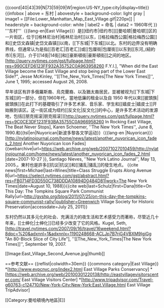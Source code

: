 {{coord|40|43|39|N|73|59|09|W|region:US-NY_type:city|display=title}}
{{infobox
| above       = 东村
| abovestyle  = background-color: light gray
| image1      = [[File:Lower_Manhattan_Map_East_Village.gif|220px]]
| headerstyle = background-color: white
| label2      = 命名
| data2       = 1960年代<ref name=EV/>
}}
'''东村'''（{{lang-en|East Village}}）是[[纽约市|纽约市]][[曼哈顿|曼哈顿]]区的一片街区，位于[[格林尼治村|格林尼治村]]以东，[[格拉梅西公園|格拉梅西公園]]和[[史岱文森镇|史岱文森镇]]以南，[[下东城|下东城]]以北。东村的边界没有明确界线，但通常认为是指[[百老汇|百老汇]]或[[包厘街|包厘街]]以东到[[东河_(紐約市)|东河]]，介于[[14街|14街]]和[[豪斯頓街|豪斯頓街]]之间的地区。<ref name=EV>[http://query.nytimes.com/gst/fullpage.html?res=990CEFD6123FF932A35752C0A963958260 F.Y.I.], "When did the East Village become the East Village and stop being part of the Lower East Side?", Jesse McKinley, ''[[The_New_York_Times|The New York Times]]'', June 1, 1995; accessed August 26, 2008.</ref>

早年该区有許多俄羅斯裔、烏克蘭裔、以及猶太裔居民，並被被视为[[下东城|下东城]]的一部分，但在1960年代，當地低廉的租金以及自 1950 年代以來[[披頭族|披頭族]]在此打下的基礎吸引了许多艺术家、音乐家、学生和[[嬉皮士|嬉皮士]]开始搬到该区。<ref name=EV/>这一街区成为纽约[[反文化|反文化]]的中心，是许多艺术活动的发源地，包括[[朋克摇滚|朋克摇滚]]<ref name=TimesPunk>[http://query.nytimes.com/gst/fullpage.html?res=9C0CE3DF1231F93BA35755C0A966958260 In Rocking East Village, The Beat Never Stops], Karen Schoemer, ''The New York Times'', June 8, 1990.</ref>和{{tsl|en|Nuyorican|新波多黎各文学运动}}（{{lang-en |Nuyorican}}）<ref>[http://nylatinojournal.com/home/news/latest/another_nuyorican_icon_fades_2.html Another Nuyorican Icon Fades] {{webarchive|url=https://web.archive.org/web/20071027010459/http://nylatinojournal.com/home/news/latest/another_nuyorican_icon_fades_2.html |date=2007-10-27 }}, Santiago Nieves, ''New York Latino Journal'', May 13, 2005.</ref>。東村也是許多[[抗议|抗议]]和[[骚乱|骚乱]]的發生地点。 <ref>{{cite news|first=Michael|last=Wines|title=Class Struggle Erupts Along Avenue B|url=https://select.nytimes.com/gst/abstract.html?res=FB0714FD3D550C738DDDA10894D0484D81|work=The New York Times|date=August 10, 1988}}</ref><ref>{{cite web|last=Schulz|first=Dana|title=On This Day: The Tompkins Square Park Communist Rally|url=http://gvshp.org/blog/2011/07/25/on-this-day-the-tompkins-square-communist-rally/|publisher=Greenwich Village Society for Historic Preservation|accessdate=July 25, 2011}}</ref>

东村仍然以其多元化的社会、充满活力的夜生活和艺术感受力而著称，尽管近几十年来，[[士绅化|士绅化]]已经多少改变了它的风格。<ref name=Kugel>Kugel, Seth, [http://travel.nytimes.com/2007/09/16/travel/16weekend.html?8dpc=%20&adxnnl=1&adxnnlx=1190248668-ACLJp7B7rjG4VBXM9IgjGg "An 80-Block Slice of City Life"], ''[[The_New_York_Times|The New York Times]]'', September 19, 2007.</ref>

[[Image:East_Village_Second_Avenue.jpg|thumb]]

==参考文献==
{{reflist|colwidth=30em}}
{{commons category|East Village}}
*[http://www.evpcnyc.org/index2.html East Village Parks Conservancy]
*[https://web.archive.org/web/20100301220138/http://eastvillagevisitorscenter.com/ East Village Visitors Center]
*[http://www.tripadvisor.com/Travel-g60763-c124710/New-York-City:New-York:East.Village.html East Village TripAdvisor]

[[Category:曼哈頓境內地區|E]]